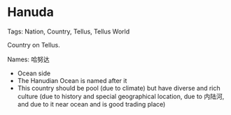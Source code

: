# Hanuda

Tags: Nation, Country, Tellus, Tellus World

Country on Tellus.

Names: 哈努达

* Ocean side
* The Hanudian Ocean is named after it
* This country should be pool (due to climate) but have diverse and rich culture (due to history and special geographical location, due to 内陆河, and due to it near ocean and is good trading place)